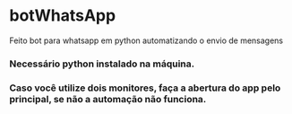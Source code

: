 # botWhatsApp
Feito bot para whatsapp em python automatizando o envio de mensagens
### Necessário python instalado na máquina.
### Caso você utilize dois monitores, faça a abertura do app pelo principal, se não a automação não funciona.
